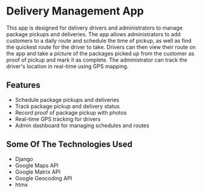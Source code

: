 # Delivery Management App

This app is designed for delivery drivers and administrators to manage package pickups and deliveries. The app allows administrators to add customers to a daily route and schedule the time of pickup, as well as find the quickest route for the driver to take. Drivers can then view their route on the app and take a picture of the packages picked up from the customer as proof of pickup and mark it as complete. The administrator can track the driver's location in real-time using GPS mapping.

## Features

- Schedule package pickups and deliveries
- Track package pickup and delivery status
- Record proof of package pickup with photos
- Real-time GPS tracking for drivers
- Admin dashboard for managing schedules and routes

## Some Of The Technologies Used

- Django
- Google Maps API
- Google Matrix API
- Google Geocoding API
- htmx
